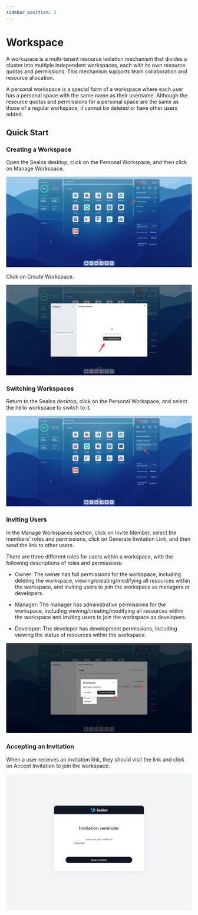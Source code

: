 ```yaml
---
sidebar_position: 2
---
```


# Workspace

A workspace is a multi-tenant resource isolation mechanism that divides a cluster into multiple independent workspaces,
each with its own resource quotas and permissions. This mechanism supports team collaboration and resource allocation.

A personal workspace is a special form of a workspace where each user has a personal space with the same name as their
username. Although the resource quotas and permissions for a personal space are the same as those of a regular
workspace, it cannot be deleted or have other users added.

## Quick Start

### Creating a Workspace

Open the Sealos desktop, click on the Personal Workspace, and then click on Manage Workspace.

![](./images/workspace-1.png)

Click on Create Workspace.

![](./images/workspace-2.png)

### Switching Workspaces

Return to the Sealos desktop, click on the Personal Workspace, and select the hello workspace to switch to it.

![](./images/workspace-3.png)

### Inviting Users

In the Manage Workspaces section, click on Invite Member, select the members' roles and permissions, click on Generate
Invitation Link, and then send the link to other users.

There are three different roles for users within a workspace, with the following descriptions of roles and permissions:

- Owner: The owner has full permissions for the workspace, including deleting the workspace, viewing/creating/modifying
  all resources within the workspace, and inviting users to join the workspace as managers or developers.

- Manager: The manager has administrative permissions for the workspace, including viewing/creating/modifying all
  resources within the workspace and inviting users to join the workspace as developers.

- Developer: The developer has development permissions, including viewing the status of resources within the workspace.

![](./images/workspace-4.png)

### Accepting an Invitation

When a user receives an invitation link, they should visit the link and click on Accept Invitation to join the
workspace.

![](./images/workspace-5.png)
